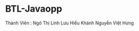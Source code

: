 # BTL-Javaopp

Thành Viên :  Ngô Thị Linh
              Lưu Hiểu Khánh
              Nguyễn Việt Hưng
              
